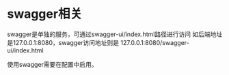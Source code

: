 
# swagger相关

swagger是单独的服务，可通过swagger-ui/index.html路径进行访问
如后端地址是127.0.0.1:8080，swagger访问地址则是 127.0.0.1:8080/swagger-ui/index.html

使用swagger需要在配置中启用。
